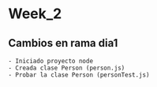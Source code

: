 # Week_2

## Cambios en rama dia1
    - Iniciado proyecto node
    - Creada clase Person (person.js)
    - Probar la clase Person (personTest.js)
    
